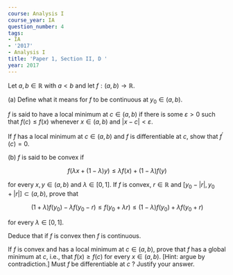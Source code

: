 ```yaml
---
course: Analysis I
course_year: IA
question_number: 4
tags:
- IA
- '2017'
- Analysis I
title: 'Paper 1, Section II, D '
year: 2017
---
```




Let $a, b \in \mathbb{R}$ with $a<b$ and let $f:(a, b) \rightarrow \mathbb{R}$.

(a) Define what it means for $f$ to be continuous at $y_{0} \in(a, b)$.

$f$ is said to have a local minimum at $c \in(a, b)$ if there is some $\varepsilon>0$ such that $f(c) \leqslant f(x)$ whenever $x \in(a, b)$ and $|x-c|<\varepsilon$.

If $f$ has a local minimum at $c \in(a, b)$ and $f$ is differentiable at $c$, show that $f^{\prime}(c)=0$.

(b) $f$ is said to be convex if

$$f(\lambda x+(1-\lambda) y) \leqslant \lambda f(x)+(1-\lambda) f(y)$$

for every $x, y \in(a, b)$ and $\lambda \in[0,1]$. If $f$ is convex, $r \in \mathbb{R}$ and $\left[y_{0}-|r|, y_{0}+|r|\right] \subset(a, b)$, prove that

$$(1+\lambda) f\left(y_{0}\right)-\lambda f\left(y_{0}-r\right) \leqslant f\left(y_{0}+\lambda r\right) \leqslant(1-\lambda) f\left(y_{0}\right)+\lambda f\left(y_{0}+r\right)$$

for every $\lambda \in[0,1]$.

Deduce that if $f$ is convex then $f$ is continuous.

If $f$ is convex and has a local minimum at $c \in(a, b)$, prove that $f$ has a global minimum at $c$, i.e., that $f(x) \geqslant f(c)$ for every $x \in(a, b)$. [Hint: argue by contradiction.] Must $f$ be differentiable at $c$ ? Justify your answer.